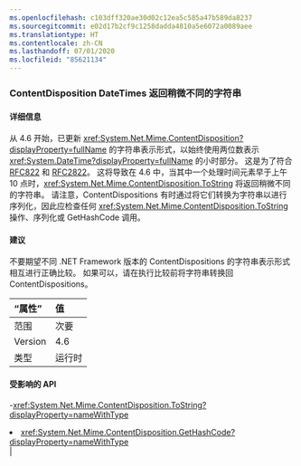 ```yaml
---
ms.openlocfilehash: c103dff320ae30d02c12ea5c585a47b589da8237
ms.sourcegitcommit: e02d17b2cf9c1258dadda4810a5e6072a0089aee
ms.translationtype: HT
ms.contentlocale: zh-CN
ms.lasthandoff: 07/01/2020
ms.locfileid: "85621134"
---
```

### <a name="contentdisposition-datetimes-returns-slightly-different-string"></a>ContentDisposition DateTimes 返回稍微不同的字符串

#### <a name="details"></a>详细信息

从 4.6 开始，已更新 <xref:System.Net.Mime.ContentDisposition?displayProperty=fullName> 的字符串表示形式，以始终使用两位数表示 <xref:System.DateTime?displayProperty=fullName> 的小时部分。 这是为了符合 [RFC822](https://www.ietf.org/rfc/rfc0822.txt) 和 [RFC2822](https://www.ietf.org/rfc/rfc2822.txt)。 这将导致在 4.6 中，当其中一个处理时间元素早于上午 10 点时，<xref:System.Net.Mime.ContentDisposition.ToString> 将返回稍微不同的字符串。 请注意，ContentDispositions 有时通过将它们转换为字符串以进行序列化，因此应检查任何 <xref:System.Net.Mime.ContentDisposition.ToString> 操作、序列化或 GetHashCode 调用。

#### <a name="suggestion"></a>建议

不要期望不同 .NET Framework 版本的 ContentDispositions 的字符串表示形式相互进行正确比较。 如果可以，请在执行比较前将字符串转换回 ContentDispositions。

| “属性”    | 值       |
|:--------|:------------|
| 范围   |次要|
|Version|4.6|
|类型|运行时

#### <a name="affected-apis"></a>受影响的 API

-<xref:System.Net.Mime.ContentDisposition.ToString?displayProperty=nameWithType></li><li><xref:System.Net.Mime.ContentDisposition.GetHashCode?displayProperty=nameWithType></li></ul>|
